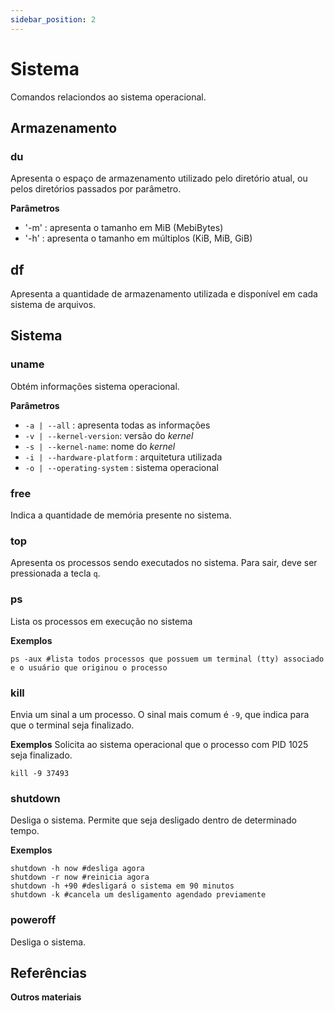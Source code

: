 ```yaml
---
sidebar_position: 2
---
```


# Sistema

Comandos relaciondos ao sistema operacional.

## Armazenamento

### du

Apresenta o espaço de armazenamento utilizado pelo diretório atual, ou pelos diretórios passados por parâmetro.

**Parâmetros**
- '-m' : apresenta o tamanho em MiB (MebiBytes)
- '-h' : apresenta o tamanho em múltiplos (KiB, MiB, GiB)

## df

Apresenta a quantidade de armazenamento utilizada e disponível em cada sistema de arquivos.



## Sistema

### uname

Obtém informações sistema operacional.

**Parâmetros**  

- `-a | --all` : apresenta todas as informações
- `-v | --kernel-version`: versão do *kernel*
- `-s | --kernel-name`: nome do *kernel*
- `-i | --hardware-platform` : arquitetura utilizada
- `-o | --operating-system` : sistema operacional

### free

Indica a quantidade de memória presente no sistema.


### top

Apresenta os processos sendo executados no sistema. Para sair, deve ser pressionada a tecla `q`.

### ps

Lista os processos em execução no sistema

**Exemplos**

```
ps -aux #lista todos processos que possuem um terminal (tty) associado e o usuário que originou o processo
```

### kill

Envia um sinal a um processo. O sinal mais comum é `-9`, que indica para que o terminal seja finalizado.

**Exemplos**
Solicita ao sistema operacional que o processo com PID 1025 seja finalizado.
```
kill -9 37493
```


### shutdown

Desliga o sistema. Permite que seja desligado dentro de determinado tempo.

**Exemplos**
```
shutdown -h now #desliga agora
shutdown -r now #reinicia agora
shutdown -h +90 #desligará o sistema em 90 minutos
shutdown -k #cancela um desligamento agendado previamente
```

### poweroff

Desliga o sistema.


## Referências

**Outros materiais**  
